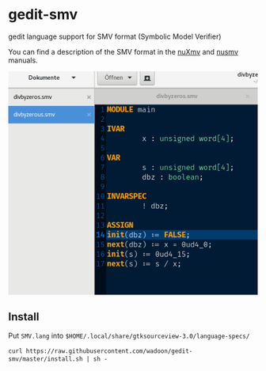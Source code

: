# gedit-smv

gedit language support for SMV format (Symbolic Model Verifier) 

You can find a description of the SMV format in the [nuXmv](https://es-static.fbk.eu/tools/nuxmv/index.php?n=Documentation.Home) and [nusmv](http://nusmv.fbk.eu/NuSMV/userman/index-v2.html) manuals. 


![preview](preview.png)

## Install

Put `SMV.lang` into `$HOME/.local/share/gtksourceview-3.0/language-specs/
`

```
curl https://raw.githubusercontent.com/wadoon/gedit-smv/master/install.sh | sh -
```
